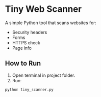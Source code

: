 # Tiny Web Scanner 

A simple Python tool that scans websites for:

- Security headers
- Forms
- HTTPS check
- Page info

## How to Run

1. Open terminal in project folder.
2. Run:
```bash
python tiny_scanner.py
